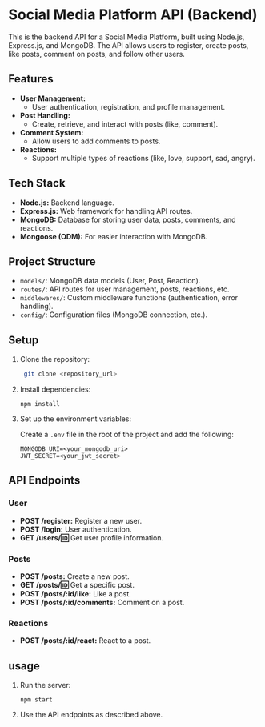 # Social Media Platform API (Backend)

This is the backend API for a Social Media Platform, built using Node.js, Express.js, and MongoDB. The API allows users to register, create posts, like posts, comment on posts, and follow other users.

## Features

- **User Management:**
  - User authentication, registration, and profile management.
- **Post Handling:**
  - Create, retrieve, and interact with posts (like, comment).
- **Comment System:**
  - Allow users to add comments to posts.
- **Reactions:**
  - Support multiple types of reactions (like, love, support, sad, angry).

## Tech Stack

- **Node.js:** Backend language.
- **Express.js:** Web framework for handling API routes.
- **MongoDB:** Database for storing user data, posts, comments, and reactions.
- **Mongoose (ODM):** For easier interaction with MongoDB.

## Project Structure

- `models/`: MongoDB data models (User, Post, Reaction).
- `routes/`: API routes for user management, posts, reactions, etc.
- `middlewares/`: Custom middleware functions (authentication, error handling).
- `config/`: Configuration files (MongoDB connection, etc.).

## Setup

1. Clone the repository:

   ```bash
    git clone <repository_url>
   ```

2. Install dependencies:

   ```
   npm install
   ```

3. Set up the environment variables:

   Create a `.env` file in the root of the project and add the following:

   ```
   MONGODB_URI=<your_mongodb_uri>
   JWT_SECRET=<your_jwt_secret>
   ```

## API Endpoints

### User

- **POST /register:** Register a new user.
- **POST /login:** User authentication.
- **GET /users/:id:** Get user profile information.

### Posts

- **POST /posts:** Create a new post.
- **GET /posts/:id:** Get a specific post.
- **POST /posts/:id/like:** Like a post.
- **POST /posts/:id/comments:** Comment on a post.

### Reactions

- **POST /posts/:id/react:** React to a post.

## usage

1. Run the server:

   ```
   npm start
   ```

2. Use the API endpoints as described above.

